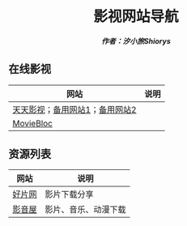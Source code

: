 <center><h1>影视网站导航</h1></center>

<center><h5>作者：汐小旅Shiorys</h5></center>



## 在线影视

| 网站                                                         | 说明 |
| ------------------------------------------------------------ | ---- |
| [天天影视](http://www.4uc.cc)；[备用网站1](http://www.98ni.com)；[备用网站2](http://98ni.com) |      |
| [MovieBloc](https://www.moviebloc.com/)                      |      |





## 资源列表

| 网站                                 | 说明                 |
| ------------------------------------ | -------------------- |
| [好片网](https://www.cnwml.com/)     | 影片下载分享         |
| [影音屋](https://www.yingyinwu.com/) | 影片、音乐、动漫下载 |


